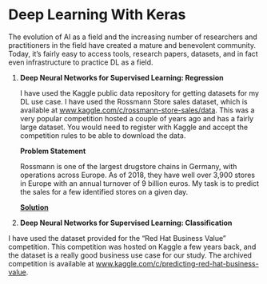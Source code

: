 # Deep Learning With Keras

The evolution of AI as a field and the increasing number of researchers and practitioners in the field have created a mature and benevolent community. Today, it’s fairly easy to access tools, research papers, datasets, and in fact even infrastructure to practice DL as a field.

1. **Deep Neural Networks for Supervised Learning: Regression**

   I have used the Kaggle public data repository for getting datasets for my DL use case. I have used the Rossmann Store sales dataset, which is available at www.kaggle.com/c/rossmann-store-sales/data. This was a very popular competition hosted a couple of years ago and has a fairly large dataset. You would need to register with Kaggle and accept the competition rules to be able to download the data. 

   **Problem Statement** 
   
   ​Rossmann is one of the largest drugstore chains in Germany, with operations across Europe. As of 	2018, they have well over 3,900 stores in Europe with an annual turnover of 9 billion euros. My task is to predict the sales for a few identified stores on a given day.
   
   [**Solution**](https://github.com/TheCaffeineDev/Deep-Learning-With-Keras/blob/master/1.%20Regression%20With%20Keras.ipynb)

2.  **Deep Neural Networks for Supervised Learning: Classification**

   I have used the dataset provided for the “Red Hat Business Value” competition. This competition was hosted on Kaggle a few years back,    and the dataset is a really good business use case for
   our study. The archived competition is available at www.kaggle.com/c/predicting-red-hat-business-value. 
